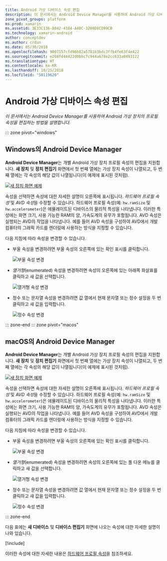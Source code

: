 ```yaml
---
title: Android 가상 디바이스 속성 편집
description: 이 문서에서는 Android Device Manager를 사용하여 Android 가상 디바이스의 프로필 속성을 편집하는 방법을 설명합니다.
zone_pivot_groups: platform
ms.prod: xamarin
ms.assetid: 3E33C136-8042-4184-A40C-3200D8CD99CB
ms.technology: xamarin-android
author: conceptdev
ms.author: crdun
ms.date: 05/30/2018
ms.openlocfilehash: 9007157cfd96b82a5781b3bdc3ffb4fe63f4e422
ms.sourcegitcommit: e268fd44422d0bbc7c944a678e2cc633a0493122
ms.translationtype: HT
ms.contentlocale: ko-KR
ms.lasthandoff: 10/25/2018
ms.locfileid: "50119620"
---
```

# <a name="editing-android-virtual-device-properties"></a>Android 가상 디바이스 속성 편집

_이 문서에서는 Android Device Manager를 사용하여 Android 가상 장치의 프로필 속성을 편집하는 방법을 설명합니다._

::: zone pivot="windows"

## <a name="android-device-manager-on-windows"></a>Windows의 Android Device Manager

**Android Device Manager**는 개별 Android 가상 장치 프로필 속성의 편집을 지원합니다. **새 장치** 및 **장치 편집기** 화면에서 첫 번째 열에는 가상 장치 속성이 나열되고, 두 번째 열에는 각 속성의 해당 값이 나열됩니다(이 예제에 표시된 것처럼). 

[![새 장치 화면 예제](device-properties-images/win/01-new-device-editor-sml.png)](device-properties-images/win/01-new-device-editor.png#lightbox)

속성을 선택하면 속성에 대한 자세한 설명이 오른쪽에 표시됩니다. *하드웨어 프로필 속성* 및 *AVD 속성*을 수정할 수 있습니다. 하드웨어 프로필 속성(예: `hw.ramSize` 및 `hw.accelerometer`)은 에뮬레이트된 디바이스의 물리적 특성을 나타냅니다. 이러한 특성에는 화면 크기, 사용 가능한 RAM의 양, 가속도계의 유무가 포함됩니다. AVD 속성은 실행되는 AVD의 작업을 나타냅니다. 예를 들어 AVD 속성을 구성하여 AVD에서 개발 컴퓨터의 그래픽 카드를 렌더링에 사용하는 방식을 지정할 수 있습니다.

다음 지침에 따라 속성을 변경할 수 있습니다.

-   부울 속성을 변경하려면 부울 속성의 오른쪽에 있는 확인 표시를 클릭합니다.

    ![부울 속성 변경](device-properties-images/win/02-boolean-value.png)

-   *열거형*(enumerated) 속성을 변경하려면 속성의 오른쪽에 있는 아래쪽 화살표를 클릭하고 새 값을 선택합니다.

    ![열거형 속성 변경](device-properties-images/win/04-enum-value.png)

-   정수 또는 문자열 속성을 변경하려면 값 열에서 현재 문자열 또는 정수 설정을 두 번 클릭하고 새 값을 입력합니다.

    ![정수 속성 변경](device-properties-images/win/03-integer-value.png)

::: zone-end
::: zone pivot="macos"

## <a name="android-device-manager-on-macos"></a>macOS의 Android Device Manager

**Android Device Manager**는 개별 Android 가상 장치 프로필 속성의 편집을 지원합니다. **새 장치** 및 **장치 편집기** 화면에서 첫 번째 열에는 가상 장치 속성이 나열되고, 두 번째 열에는 각 속성의 해당 값이 나열됩니다(이 예제에 표시된 것처럼). 

[![새 장치 화면 예제](device-properties-images/mac/01-new-device-editor-sml.png)](device-properties-images/mac/01-new-device-editor.png#lightbox)

속성을 선택하면 속성에 대한 자세한 설명이 오른쪽에 표시됩니다. *하드웨어 프로필 속성* 및 *AVD 속성*을 수정할 수 있습니다. 하드웨어 프로필 속성(예: `hw.ramSize` 및 `hw.accelerometer`)은 에뮬레이트된 디바이스의 물리적 특성을 나타냅니다. 이러한 특성에는 화면 크기, 사용 가능한 RAM의 양, 가속도계의 유무가 포함됩니다. AVD 속성은 실행되는 AVD의 작업을 나타냅니다. 예를 들어 AVD 속성을 구성하여 AVD에서 개발 컴퓨터의 그래픽 카드를 렌더링에 사용하는 방식을 지정할 수 있습니다.

다음 지침에 따라 속성을 변경할 수 있습니다.

-   부울 속성을 변경하려면 부울 속성의 오른쪽에 있는 확인 표시를 클릭합니다.

    ![부울 속성 변경](device-properties-images/mac/02-boolean-value.png)

-   *열거형*(enumerated) 속성을 변경하려면 속성의 오른쪽에 있는 풀 다운 메뉴를 클릭하고 새 값을 선택합니다.

    ![열거형 속성 변경](device-properties-images/mac/04-enum-value.png)

-   정수 또는 문자열 속성을 변경하려면 값 열에서 현재 문자열 또는 정수 설정을 두 번 클릭하고 새 값을 입력합니다.

    ![정수 속성 변경](device-properties-images/mac/03-integer-value.png)

::: zone-end

다음 표에는 **새 디바이스** 및 **디바이스 편집기** 화면에 나오는 속성에 대한 자세한 설명이 나와 있습니다.

[!include[](~/android/includes/emulator-properties.md)]

이러한 속성에 대한 자세한 내용은 [하드웨어 프로필 속성](https://developer.android.com/studio/run/managing-avds.html#hpproperties)을 참조하세요.

